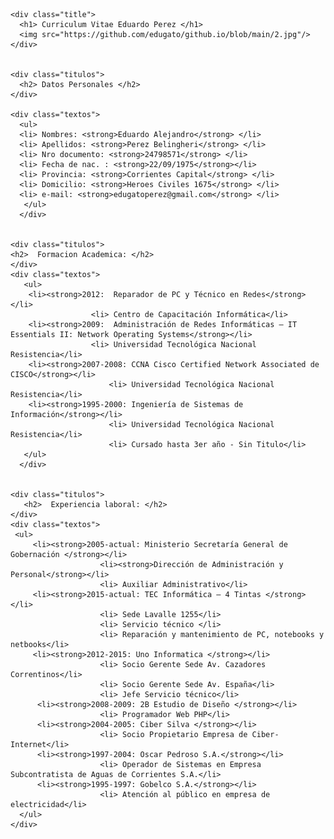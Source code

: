 <html lang="es">
<head>
    <meta charset="UTF-8">
    <meta http-equiv="X-UA-Compatible" content="IE=edge">
    <meta name="viewport" content="width=device-width, initial-scale=1.0">
    <title>Curriculum vitae de Eduardo Perez</title>
    <link rel="stylesheet" type="text/css" href="styles.css">
</head>

<body>
<div class="body">

    <div class="title">
      <h1> Curriculum Vitae Eduardo Perez </h1>
      <img src="https://github.com/edugato/github.io/blob/main/2.jpg"/>
    </div>   
    
    
    <div class="titulos">
      <h2> Datos Personales </h2>
    </div>
    
    <div class="textos">
      <ul>
      <li> Nombres: <strong>Eduardo Alejandro</strong> </li>
      <li> Apellidos: <strong>Perez Belingheri</strong> </li>
      <li> Nro documento: <strong>24798571</strong> </li>
      <li> Fecha de nac. : <strong>22/09/1975</strong></li>
      <li> Provincia: <strong>Corrientes Capital</strong> </li>
      <li> Domicilio: <strong>Heroes Civiles 1675</strong> </li>
      <li> e-mail: <strong>edugatoperez@gmail.com</strong> </li> 
       </ul>
      </div>   
 

    <div class="titulos">
    <h2>  Formacion Academica: </h2>
    </div> 
    <div class="textos">
       <ul>
        <li><strong>2012:  Reparador de PC y Técnico en Redes</strong></li>
                      <li> Centro de Capacitación Informática</li>
        <li><strong>2009:  Administración de Redes Informáticas – IT Essentials II: Network Operating Systems</strong></li>
                      <li> Universidad Tecnológica Nacional Resistencia</li>
        <li><strong>2007-2008: CCNA Cisco Certified Network Associated de CISCO</strong></li>
                          <li> Universidad Tecnológica Nacional Resistencia</li>
        <li><strong>1995-2000: Ingeniería de Sistemas de Información</strong></li>
                          <li> Universidad Tecnológica Nacional Resistencia</li>
                          <li> Cursado hasta 3er año - Sin Titulo</li>
       </ul>
      </div>


    <div class="titulos">
       <h2>  Experiencia laboral: </h2>
    </div> 
    <div class="textos">
     <ul>
         <li><strong>2005-actual: Ministerio Secretaría General de Gobernación </strong></li>
                        <li><strong>Dirección de Administración y Personal</strong></li>
                        <li> Auxiliar Administrativo</li>
         <li><strong>2015-actual: TEC Informática – 4 Tintas </strong></li>
                        <li> Sede Lavalle 1255</li>
                        <li> Servicio técnico </li>
                        <li> Reparación y mantenimiento de PC, notebooks y netbooks</li>
         <li><strong>2012-2015: Uno Informatica </strong></li>
                        <li> Socio Gerente Sede Av. Cazadores Correntinos</li>
                        <li> Socio Gerente Sede Av. España</li>
                        <li> Jefe Servicio técnico</li>
          <li><strong>2008-2009: 2B Estudio de Diseño </strong></li>
                        <li> Programador Web PHP</li>
          <li><strong>2004-2005: Ciber Silva </strong></li>
                        <li> Socio Propietario Empresa de Ciber-Internet</li>
          <li><strong>1997-2004: Oscar Pedroso S.A.</strong></li>
                        <li> Operador de Sistemas en Empresa Subcontratista de Aguas de Corrientes S.A.</li>
          <li><strong>1995-1997: Gobelco S.A.</strong></li>
                        <li> Atención al público en empresa de electricidad</li>
      </ul>
    </div>
  
